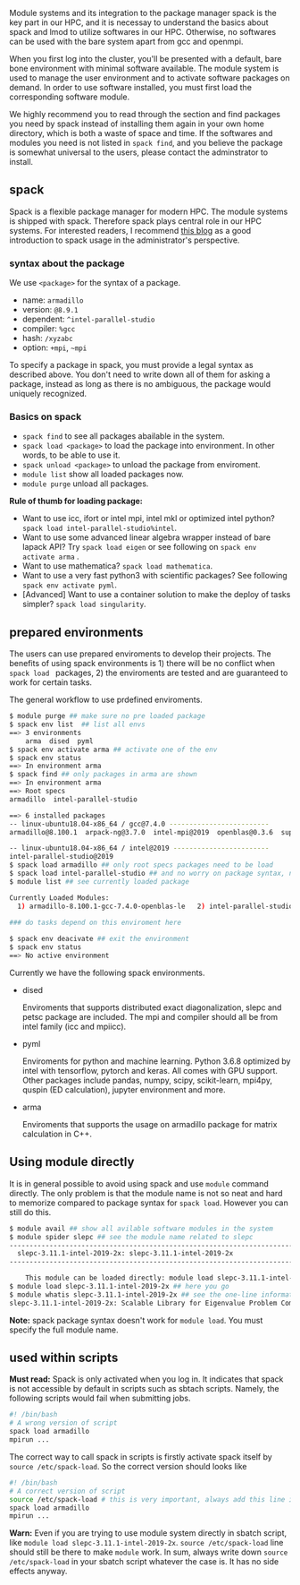 Module systems and its integration to the package manager spack is the key part in our HPC, and it is necessay to understand the basics about spack and lmod to utilize softwares in our HPC. Otherwise, no softwares can be used with the bare system apart from gcc and openmpi. 

When you first log into the cluster, you'll be presented with a default, bare bone environment with minimal software available. The module system is used to manage the user environment and to activate software packages on demand. In order to use software installed, you must first load the corresponding software module.

We highly recommend you to read through the section and find packages you need by spack instead of installing them again in your own home directory, which is both a waste of space and time. If the softwares and modules you need is not listed in `spack find`, and you believe the package is somewhat universal to the users, please contact the adminstrator to install.

## spack

Spack is a flexible package manager for modern HPC. The module systems is shipped with spack. Therefore spack plays central role in our HPC systems. For interested readers, I recommend [this blog](https://re-ra.xyz/Spack-%E5%85%A5%E9%97%A8%E6%8C%87%E5%8D%97/) as a good introduction to spack usage in the administrator's perspective.

### syntax about the package

We use `<package>` for the syntax of a package.

* name: `armadillo`
* version: `@8.9.1`
* dependent: `^intel-parallel-studio`
* compiler: `%gcc`
* hash: `/xyzabc`
* option: `+mpi`, `~mpi`

To specify a package in spack, you must provide a legal syntax as described above. You don't need to write down all of them for asking a package, instead as long as there is no ambiguous, the package would uniquely recognized.

### Basics on spack

* `spack find` to see all packages abailable in the system.
* `spack load <package>` to load the package into environment. In other words, to be able to use it.
* `spack unload <package>` to unload the package from enviroment.
* `module list` show all loaded packages now.
* `module purge` unload all packages.

**Rule of thumb for loading package:**

* Want to use icc, ifort or intel mpi, intel mkl or optimized intel python? `spack load intel-parallel-studio%intel`.
* Want to use some advanced linear algebra wrapper instead of bare lapack API? Try `spack load eigen` or see following on `spack env activate arma` .
* Want to use mathematica? `spack load mathematica`.
* Want to use a very fast python3 with scientific packages? See following `spack env activate pyml`.
* [Advanced] Want to use a container solution to make the deploy of tasks simpler? `spack load singularity`.

## prepared environments

The users can use prepared enviroments to develop their projects. The benefits of using spack environments is 1) there will be no conflict when `spack load ` packages, 2) the enviroments are tested and are guaranteed to work for certain tasks.

The general workflow to use prdefined enviroments.

```bash
$ module purge ## make sure no pre loaded package
$ spack env list  ## list all envs
==> 3 environments
    arma  dised  pyml
$ spack env activate arma ## activate one of the env
$ spack env status
==> In environment arma
$ spack find ## only packages in arma are shown
==> In environment arma
==> Root specs
armadillo  intel-parallel-studio

==> 6 installed packages
-- linux-ubuntu18.04-x86_64 / gcc@7.4.0 -------------------------
armadillo@8.100.1  arpack-ng@3.7.0  intel-mpi@2019  openblas@0.3.6  superlu@5.2.1

-- linux-ubuntu18.04-x86_64 / intel@2019 ------------------------
intel-parallel-studio@2019
$ spack load armadillo ## only root specs packages need to be load
$ spack load intel-parallel-studio ## and no worry on package syntax, name is enough in environments
$ module list ## see currently loaded package

Currently Loaded Modules:
  1) armadillo-8.100.1-gcc-7.4.0-openblas-le   2) intel-parallel-studio-2019-intel-2019-26
  
### do tasks depend on this enviroment here

$ spack env deacivate ## exit the environment
$ spack env status
==> No active environment
```

Currently we have the following spack environments.

* dised

  Enviroments that supports distributed exact diagonalization, slepc and petsc package are included. The mpi and compiler should all be from intel family (icc and mpiicc).

* pyml

  Enviroments for python and machine learning. Python 3.6.8 optimized by intel with tensorflow, pytorch and keras. All comes with GPU support. Other packages include pandas, numpy, scipy, scikit-learn, mpi4py, quspin (ED calculation), jupyter environment and more.

* arma

  Enviroments that supports the usage on armadillo package for matrix calculation in C++.

## Using module directly

It is in general possible to avoid using spack and use `module` command directly. The only problem is that the module name is not so neat and hard to memorize compared to package syntax for `spack load`. However you can still do this.

```bash
$ module avail ## show all avilable software modules in the system
$ module spider slepc ## see the module name related to slepc
----------------------------------------------------------------------------------------------------------------------------------------------------
  slepc-3.11.1-intel-2019-2x: slepc-3.11.1-intel-2019-2x
----------------------------------------------------------------------------------------------------------------------------------------------------

    This module can be loaded directly: module load slepc-3.11.1-intel-2019-2x
$ module load slepc-3.11.1-intel-2019-2x ## here you go
$ module whatis slepc-3.11.1-intel-2019-2x ## see the one-line information of the module
slepc-3.11.1-intel-2019-2x: Scalable Library for Eigenvalue Problem Computations.
```

**Note:** spack package syntax doesn't work for `module load`. You  must specify the full module name.

## used within scripts

**Must read:** Spack is only activated when you log in. It indicates that spack is not accessible by default in scripts such as sbtach scripts. Namely, the following scripts would fail when submitting jobs.

```bash
#! /bin/bash
# A wrong version of script
spack load armadillo
mpirun ...
```

The correct way to call spack in scripts is firstly activate spack itself by `source /etc/spack-load`. So the correct version should looks like

```bash
#! /bin/bash
# A correct version of script
source /etc/spack-load # this is very important, always add this line in sbatch script in case of error
spack load armadillo
mpirun ...
```

**Warn:** Even if you are trying to use module system directly in sbatch script, like `module load slepc-3.11.1-intel-2019-2x`. `source /etc/spack-load` line should still be there to make `module` work. In sum, always write down  `source /etc/spack-load`  in your sbatch script whatever the case is. It has no side effects anyway.